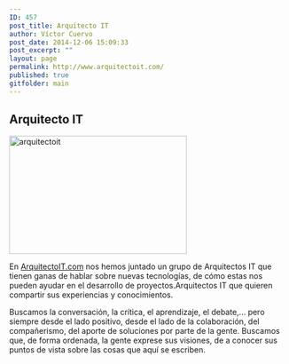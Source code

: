 ```yaml
---
ID: 457
post_title: Arquitecto IT
author: Víctor Cuervo
post_date: 2014-12-06 15:09:33
post_excerpt: ""
layout: page
permalink: http://www.arquitectoit.com/
published: true
gitfolder: main
---
```

<div class="headline">
<h2>Arquitecto IT</h2>
</div>
<img class="pull-right alignright wp-image-534 size-full img-responsive" src="http://www.arquitectoit.com/wp-content/uploads/2014/12/arquitectoit.jpg" alt="arquitectoit" width="320" height="213" />

En <a title="Arquitecto IT" href="../" target="_blank">ArquitectoIT.com</a> nos hemos juntado un grupo de Arquitectos IT que tienen ganas de hablar sobre nuevas tecnologías, de cómo estas nos pueden ayudar en el desarrollo de proyectos.Arquitectos IT que quieren compartir sus experiencias y conocimientos.

Buscamos la conversación, la crítica, el aprendizaje, el debate,... pero siempre desde el lado positivo, desde el lado de la colaboración, del compañerismo, del aporte de soluciones por parte de la gente. Buscamos que, de forma ordenada, la gente exprese sus visiones, de a conocer sus puntos de vista sobre las cosas que aquí se escriben.
